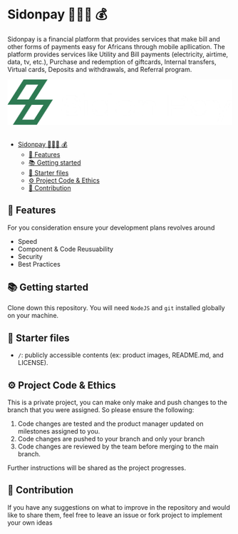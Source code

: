 # Sidonpay 👩🏽‍🚀 💰

Sidonpay is a financial platform that provides services that make bill and other forms of payments easy for Africans through mobile apllication. The platform provides services like Utility and Bill payments (electricity, airtime, data, tv, etc.), Purchase and redemption of giftcards, Internal transfers, Virtual cards, Deposits and withdrawals, and Referral program.

<center>
<img src="./sidonpay.webp" alt="SidonPay" />
</center>

<br/>

- [Sidonpay 👩🏽‍🚀 💰](#sidonpay--)
  - [📙 Features](#-features)
  - [📚 Getting started](#-getting-started)
  - [📁 Starter files](#-starter-files)
  - [⚙️ Project Code \& Ethics](#️-project-code--ethics)
  - [🌱 Contribution](#-contribution)

## 📙 Features

For you consideration ensure your development plans revolves around

- Speed
- Component & Code Reusuability
- Security
- Best Practices

## 📚 Getting started

Clone down this repository. You will need `NodeJS` and `git` installed globally on your machine.

## 📁 Starter files

- `/`: publicly accessible contents (ex: product images, README.md, and LICENSE).

## ⚙️ Project Code & Ethics

This is a private project, you can make only make and push changes to the branch that you were assigned. So please ensure the following:

1. Code changes are tested and the product manager updated on milestones assigned to you.
2. Code changes are pushed to your branch and only your branch
3. Code changes are reviewed by the team before merging to the main branch.

Further instructions will be shared as the project progresses.

## 🌱 Contribution

If you have any suggestions on what to improve in the repository and would like to share them, feel free to leave an issue or fork project to implement your own ideas
